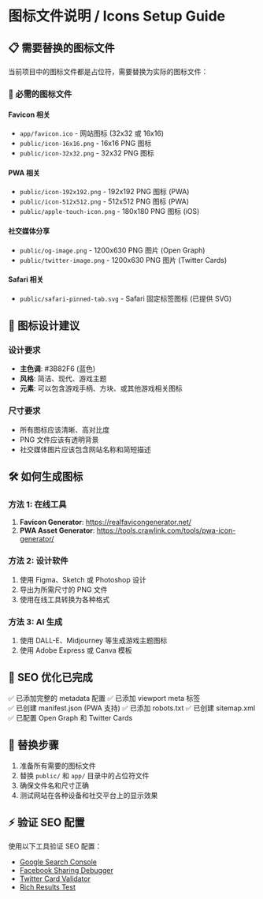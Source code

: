 # 图标文件说明 / Icons Setup Guide

## 📋 需要替换的图标文件

当前项目中的图标文件都是占位符，需要替换为实际的图标文件：

### 🎯 必需的图标文件

#### Favicon 相关
- `app/favicon.ico` - 网站图标 (32x32 或 16x16)
- `public/icon-16x16.png` - 16x16 PNG 图标
- `public/icon-32x32.png` - 32x32 PNG 图标

#### PWA 相关
- `public/icon-192x192.png` - 192x192 PNG 图标 (PWA)
- `public/icon-512x512.png` - 512x512 PNG 图标 (PWA)
- `public/apple-touch-icon.png` - 180x180 PNG 图标 (iOS)

#### 社交媒体分享
- `public/og-image.png` - 1200x630 PNG 图片 (Open Graph)
- `public/twitter-image.png` - 1200x630 PNG 图片 (Twitter Cards)

#### Safari 相关
- `public/safari-pinned-tab.svg` - Safari 固定标签图标 (已提供 SVG)

## 🎨 图标设计建议

### 设计要求
- **主色调**: #3B82F6 (蓝色)
- **风格**: 简洁、现代、游戏主题
- **元素**: 可以包含游戏手柄、方块、或其他游戏相关图标

### 尺寸要求
- 所有图标应该清晰、高对比度
- PNG 文件应该有透明背景
- 社交媒体图片应该包含网站名称和简短描述

## 🛠️ 如何生成图标

### 方法 1: 在线工具
1. **Favicon Generator**: https://realfavicongenerator.net/
2. **PWA Asset Generator**: https://tools.crawlink.com/tools/pwa-icon-generator/

### 方法 2: 设计软件
1. 使用 Figma、Sketch 或 Photoshop 设计
2. 导出为所需尺寸的 PNG 文件
3. 使用在线工具转换为各种格式

### 方法 3: AI 生成
1. 使用 DALL-E、Midjourney 等生成游戏主题图标
2. 使用 Adobe Express 或 Canva 模板

## 📱 SEO 优化已完成

✅ 已添加完整的 metadata 配置
✅ 已添加 viewport meta 标签  
✅ 已创建 manifest.json (PWA 支持)
✅ 已添加 robots.txt
✅ 已创建 sitemap.xml
✅ 已配置 Open Graph 和 Twitter Cards

## 🔄 替换步骤

1. 准备所有需要的图标文件
2. 替换 `public/` 和 `app/` 目录中的占位符文件
3. 确保文件名和尺寸正确
4. 测试网站在各种设备和社交平台上的显示效果

## ⚡ 验证 SEO 配置

使用以下工具验证 SEO 配置：
- [Google Search Console](https://search.google.com/search-console)
- [Facebook Sharing Debugger](https://developers.facebook.com/tools/debug/)
- [Twitter Card Validator](https://cards-dev.twitter.com/validator)
- [Rich Results Test](https://search.google.com/test/rich-results)